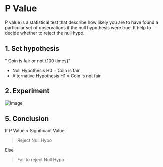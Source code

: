 # P Value

P value is a statistical test that describe how likely you are to have found a particular set of observations if the
null hypothesis were true. It help to decide whether to reject the null hypo.

## 1. Set hypothesis 
" Coin is fair or not {100 times}" 

- Null Hypothesis H0 = Coin is fair
- Alternative Hypothesis H1 = Coin is not fair

## 2. Experiment 

![image](https://github.com/user-attachments/assets/957a197a-61d5-4809-88bb-984831fc5bd4)

## 5. Conclusion 
If P Value < Significant Value 
> Reject Null Hypo

Else
> Fail to reject Null Hypo
